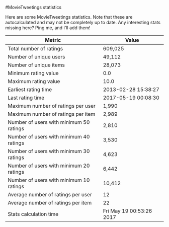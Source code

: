 #MovieTweetings statistics

Here are some MovieTweetings statistics. Note that these are autocalculated and may not be completely up to date. Any interesting stats missing here? Ping me, and I'll add them!

Metric | Value
--- | ---
Total number of ratings                 | 609,025
Number of unique users                  | 49,112
Number of unique items                  | 28,073
Minimum rating value                    | 0.0
Maximum rating value                    | 10.0
Earliest rating time                    | 2013-02-28 15:38:27
Last rating time                        | 2017-05-19 00:08:30
Maximum number of ratings per user      | 1,990
Maximum number of ratings per item      | 2,989
Number of users with minimum 50 ratings | 2,810
Number of users with minimum 40 ratings | 3,530
Number of users with minimum 30 ratings | 4,623
Number of users with minimum 20 ratings | 6,442
Number of users with minimum 10 ratings | 10,412
Average number of ratings per user      | 12
Average number of ratings per item      | 22
Stats calculation time                  | Fri May 19 00:53:26 2017

